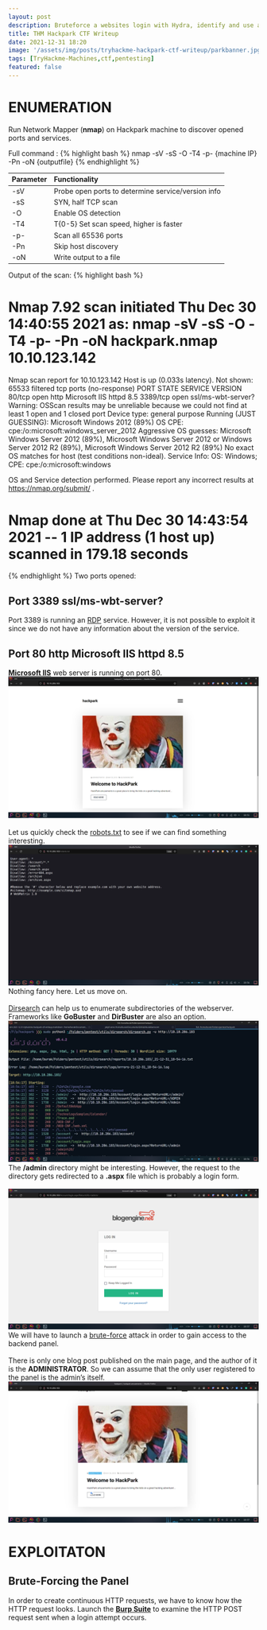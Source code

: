 ```yaml
---
layout: post
description: Bruteforce a websites login with Hydra, identify and use a public exploit then escalate your privileges on this Windows machine!
title: THM Hackpark CTF Writeup
date: 2021-12-31 18:20
image: '/assets/img/posts/tryhackme-hackpark-ctf-writeup/parkbanner.jpg'
tags: [TryHackme-Machines,ctf,pentesting]
featured: false
---
```


# ENUMERATION

Run Network Mapper (**nmap**) on Hackpark machine to discover opened ports and services.   

Full command : 
{% highlight bash %}
nmap -sV -sS -O -T4 -p- {machine IP} -Pn -oN {outputfile}
{% endhighlight %}

| Parameter              | Functionality                                          | 
|:-----------------------|:-------------------------------------------------------|
|-sV                     | Probe open ports to determine service/version info     |
|-sS                     | SYN, half TCP scan                                     |
|-O                      | Enable OS detection                                    |
|-T4                     | T{0-5} Set scan speed, higher is faster                |
|-p-                     | Scan all 65536 ports                                   |
|-Pn                     | Skip host discovery                                    |
|-oN                     | Write output to a file                                 |

Output of the scan:
{% highlight bash %}
# Nmap 7.92 scan initiated Thu Dec 30 14:40:55 2021 as: nmap -sV -sS -O -T4 -p- -Pn -oN hackpark.nmap 10.10.123.142
Nmap scan report for 10.10.123.142
Host is up (0.033s latency).
Not shown: 65533 filtered tcp ports (no-response)
PORT     STATE SERVICE            VERSION
80/tcp   open  http               Microsoft IIS httpd 8.5
3389/tcp open  ssl/ms-wbt-server?
Warning: OSScan results may be unreliable because we could not find at least 1 open and 1 closed port
Device type: general purpose
Running (JUST GUESSING): Microsoft Windows 2012 (89%)
OS CPE: cpe:/o:microsoft:windows_server_2012
Aggressive OS guesses: Microsoft Windows Server 2012 (89%), Microsoft Windows Server 2012 or Windows Server 2012 R2 (89%), Microsoft Windows Server 2012 R2 (89%)
No exact OS matches for host (test conditions non-ideal).
Service Info: OS: Windows; CPE: cpe:/o:microsoft:windows

OS and Service detection performed. Please report any incorrect results at https://nmap.org/submit/ .
# Nmap done at Thu Dec 30 14:43:54 2021 -- 1 IP address (1 host up) scanned in 179.18 seconds
{% endhighlight %}
Two ports opened:

## Port 3389 ssl/ms-wbt-server?
Port 3389 is running an [RDP](https://docs.microsoft.com/en-us/troubleshoot/windows-server/remote/understanding-remote-desktop-protocol) service.
However, it is not possible to exploit it since we do not have any information about the version of the service.

## Port 80 http Microsoft IIS httpd 8.5
[**Microsoft IIS**](https://en.wikipedia.org/wiki/Internet_Information_Services) web server is running on port 80.
![](/assets/img/posts/tryhackme-hackpark-ctf-writeup/1.png)
<br><br>Let us quickly check the [robots.txt](https://www.cloudflare.com/learning/bots/what-is-robots.txt/) to see if we can find something interesting.
![](/assets/img/posts/tryhackme-hackpark-ctf-writeup/3.png)
Nothing fancy here. Let us move on.
<br><br>[Dirsearch](https://github.com/maurosoria/dirsearch) can help us to enumerate subdirectories of the webserver.
Frameworks like **GoBuster** and **DirBuster** are also an option.
![](/assets/img/posts/tryhackme-hackpark-ctf-writeup/2.png)
The **/admin** directory might be interesting. However, the request to the directory gets redirected to a **.aspx** file 
which is probably a login form.
<br><br>![](/assets/img/posts/tryhackme-hackpark-ctf-writeup/4.png)
We will have to launch a [brute-force](https://www.fortinet.com/resources/cyberglossary/brute-force-attack) attack in order to
gain access to the backend panel.
<br><br>There is only one blog post published on the main page, and the author of it is the **ADMINISTRATOR**. 
So we can assume that the only user registered to the panel is the admin’s itself.
![](/assets/img/posts/tryhackme-hackpark-ctf-writeup/5.png)

# EXPLOITATON

## Brute-Forcing the Panel
In order to create continuous HTTP requests, we have to know how the HTTP request looks.
Launch the [**Burp Suite**](https://www.geeksforgeeks.org/what-is-burp-suite/) to examine the HTTP POST request sent 
when a login attempt occurs.
